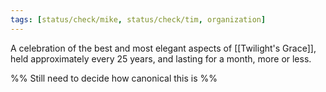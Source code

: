 ```yaml
---
tags: [status/check/mike, status/check/tim, organization]
---
```


A celebration of the best and most elegant aspects of [[Twilight's Grace]], held approximately every 25 years, and lasting for a month, more or less. 

%% Still need to decide how canonical this is %%